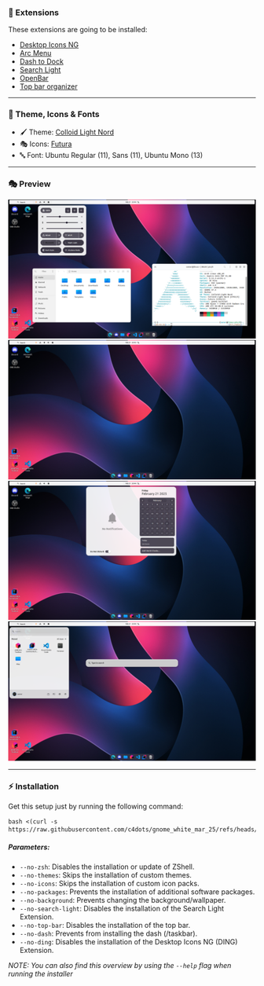 ### 🧩 Extensions
These extensions are going to be installed:
- [Desktop Icons NG](https://extensions.gnome.org/extension/2087/desktop-icons-ng-ding/)
- [Arc Menu](https://extensions.gnome.org/extension/3628/arcmenu/)
- [Dash to Dock](https://extensions.gnome.org/extension/307/dash-to-dock/)
- [Search Light](https://extensions.gnome.org/extension/5489/search-light/)
- [OpenBar](https://github.com/neuromorph/openbar/)
- [Top bar organizer](https://gitlab.gnome.org/june/top-bar-organizer)

---

### 🎨 Theme, Icons & Fonts
- 🖌️ Theme: [Colloid Light Nord](https://github.com/vinceliuice/Colloid-gtk-theme)
- 🎭 Icons: [Futura](https://github.com/coderhisham/Futura-Icon-Pack)
- 🔤 Font: Ubuntu Regular (11), Sans (11), Ubuntu Mono (13)

---

### 🎭 Preview
![](prev/a.png)
![](prev/b.png)
![](prev/c.png)
![](prev/d.png)

---

### ⚡ Installation
Get this setup just by running the following command:
```shell
bash <(curl -s https://raw.githubusercontent.com/c4dots/gnome_white_mar_25/refs/heads/main/installer.sh)
```

##### Parameters:
- `--no-zsh`: Disables the installation or update of ZShell.
- `--no-themes`: Skips the installation of custom themes.
- `--no-icons`: Skips the installation of custom icon packs.
- `--no-packages`: Prevents the installation of additional software packages.
- `--no-background`: Prevents changing the background/wallpaper.
- `--no-search-light`: Disables the installation of the Search Light Extension.
- `--no-top-bar`: Disables the installation of the top bar.
- `--no-dash`: Prevents from installing the dash (/taskbar).
- `--no-ding`: Disables the installation of the Desktop Icons NG (DING) Extension.

_NOTE: You can also find this overview by using the `--help` flag when running the installer_